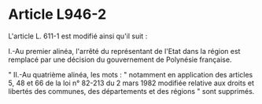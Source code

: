 # Article L946-2

L'article L. 611-1 est modifié ainsi qu'il suit :

I.-Au premier alinéa, l'arrêté du représentant de l'Etat dans la région est remplacé par une décision du gouvernement de Polynésie française.

" II.-Au quatrième alinéa, les mots : " notamment en application des articles 5, 48 et 66 de la loi n° 82-213 du 2 mars 1982 modifiée relative aux droits et libertés des communes, des départements et des régions " sont supprimés.
